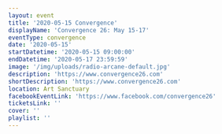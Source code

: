 ```yaml
---
layout: event
title: '2020-05-15 Convergence'
displayName: 'Convergence 26: May 15-17'
eventType: convergence
date: '2020-05-15'
startDatetime: '2020-05-15 09:00:00'
endDatetime: '2020-05-17 23:59:59'
image: '/img/uploads/radio-arcane-default.jpg'
description: 'https://www.convergence26.com'
shortDescription: 'https://www.convergence26.com'
location: Art Sanctuary
facebookEventLink: 'https://www.facebook.com/convergence26'
ticketsLink: ''
cover: ''
playlist: ''
---
```

